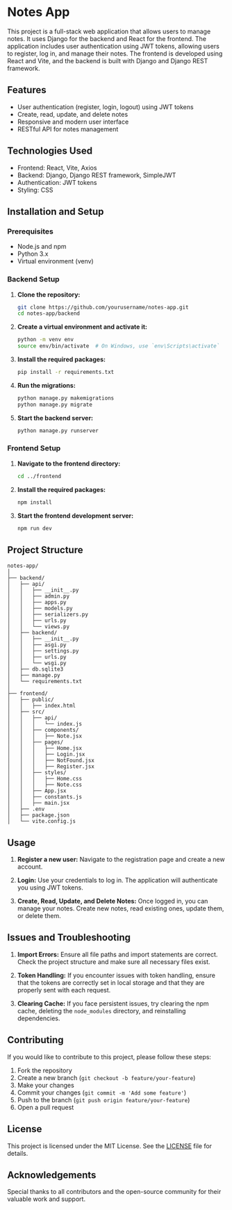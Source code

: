 # Notes App

This project is a full-stack web application that allows users to manage notes. It uses Django for the backend and React for the frontend. The application includes user authentication using JWT tokens, allowing users to register, log in, and manage their notes. The frontend is developed using React and Vite, and the backend is built with Django and Django REST framework.

## Features

- User authentication (register, login, logout) using JWT tokens
- Create, read, update, and delete notes
- Responsive and modern user interface
- RESTful API for notes management

## Technologies Used

- Frontend: React, Vite, Axios
- Backend: Django, Django REST framework, SimpleJWT
- Authentication: JWT tokens
- Styling: CSS

## Installation and Setup

### Prerequisites

- Node.js and npm
- Python 3.x
- Virtual environment (venv)

### Backend Setup

1. **Clone the repository:**

    ```bash
    git clone https://github.com/yourusername/notes-app.git
    cd notes-app/backend
    ```

2. **Create a virtual environment and activate it:**

    ```bash
    python -m venv env
    source env/bin/activate  # On Windows, use `env\Scripts\activate`
    ```

3. **Install the required packages:**

    ```bash
    pip install -r requirements.txt
    ```

4. **Run the migrations:**

    ```bash
    python manage.py makemigrations
    python manage.py migrate
    ```

5. **Start the backend server:**

    ```bash
    python manage.py runserver
    ```

### Frontend Setup

1. **Navigate to the frontend directory:**

    ```bash
    cd ../frontend
    ```

2. **Install the required packages:**

    ```bash
    npm install
    ```

3. **Start the frontend development server:**

    ```bash
    npm run dev
    ```

## Project Structure

```plaintext
notes-app/
│
├── backend/
│   ├── api/
│   │   ├── __init__.py
│   │   ├── admin.py
│   │   ├── apps.py
│   │   ├── models.py
│   │   ├── serializers.py
│   │   ├── urls.py
│   │   └── views.py
│   ├── backend/
│   │   ├── __init__.py
│   │   ├── asgi.py
│   │   ├── settings.py
│   │   ├── urls.py
│   │   └── wsgi.py
│   ├── db.sqlite3
│   ├── manage.py
│   └── requirements.txt
│
├── frontend/
│   ├── public/
│   │   ├── index.html
│   ├── src/
│   │   ├── api/
│   │   │   └── index.js
│   │   ├── components/
│   │   │   ├── Note.jsx
│   │   ├── pages/
│   │   │   ├── Home.jsx
│   │   │   ├── Login.jsx
│   │   │   ├── NotFound.jsx
│   │   │   ├── Register.jsx
│   │   ├── styles/
│   │   │   ├── Home.css
│   │   │   ├── Note.css
│   │   ├── App.jsx
│   │   ├── constants.js
│   │   ├── main.jsx
│   ├── .env
│   ├── package.json
│   └── vite.config.js
```

## Usage

1. **Register a new user:**
   Navigate to the registration page and create a new account.

2. **Login:**
   Use your credentials to log in. The application will authenticate you using JWT tokens.

3. **Create, Read, Update, and Delete Notes:**
   Once logged in, you can manage your notes. Create new notes, read existing ones, update them, or delete them.

## Issues and Troubleshooting

1. **Import Errors:**
   Ensure all file paths and import statements are correct. Check the project structure and make sure all necessary files exist.

2. **Token Handling:**
   If you encounter issues with token handling, ensure that the tokens are correctly set in local storage and that they are properly sent with each request.

3. **Clearing Cache:**
   If you face persistent issues, try clearing the npm cache, deleting the `node_modules` directory, and reinstalling dependencies.

## Contributing

If you would like to contribute to this project, please follow these steps:

1. Fork the repository
2. Create a new branch (`git checkout -b feature/your-feature`)
3. Make your changes
4. Commit your changes (`git commit -m 'Add some feature'`)
5. Push to the branch (`git push origin feature/your-feature`)
6. Open a pull request

## License

This project is licensed under the MIT License. See the [LICENSE](LICENSE) file for details.

## Acknowledgements

Special thanks to all contributors and the open-source community for their valuable work and support.
